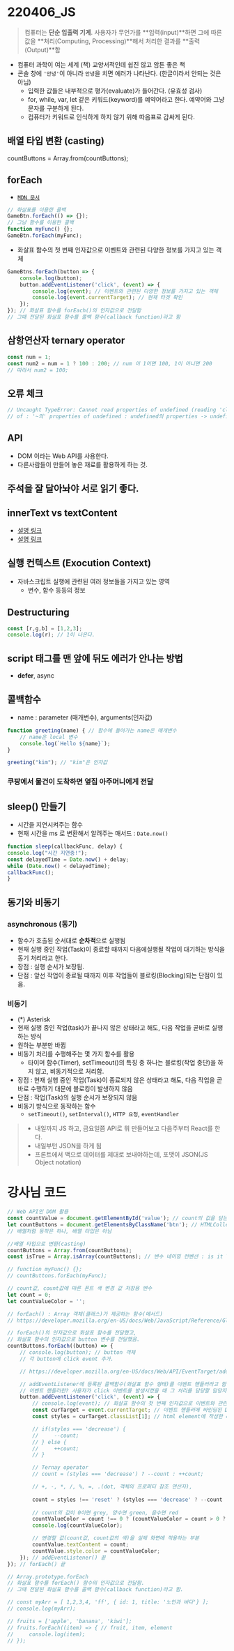 # 220406_JS
> 컴퓨터는 **단순 입출력 기계**. 사용자가 무언가를 **입력(input)**하면 그에 따른 값을 **처리(Computing, Processing)**해서 처리한 결과를 **출력(Output)**함

- 컴퓨터 과학이 여는 세계 (책) 교양서적인데 쉽진 않고 암튼 좋은 책
- 콘솔 창에 `'안녕'`이 아니라 `안녕`을 치면 에러가 나타난다. (한글이라서 안되는 것은 아님)
    - 입력한 값들은 내부적으로 평가(evaluate)가 들어간다. (유효성 검사)
    - for, while, var, let 같은 키워드(keyword)를 예약어라고 한다. 예약어와 그냥 문자를 구분하게 된다.
    - 컴퓨터가 키워드로 인식하게 하지 않기 위해 따옴표로 감싸게 된다.

## 배열 타입 변환 (casting)
countButtons = Array.from(countButtons);

## forEach
- [`MDN 문서`](https://developer.mozilla.org/ko/docs/Web/JavaScript/Reference/Global_Objects/Array/forEach)
```js
// 화살표를 이용한 콜백
GameBtn.forEach(() => {});
// 그냥 함수를 이용한 콜백
function myFunc() {};
GameBtn.forEach(myFunc);
```
- 화살표 함수의 첫 번째 인자값으로 이벤트와 관련된 다양한 정보를 가지고 있는 객체
```js
GameBtns.forEach(button => {
    console.log(button);
    button.addEventListener('click', (event) => {
        console.log(event); // 이벤트와 관련된 다양한 정보를 가지고 있는 객체
        console.log(event.currentTarget); // 현재 타겟 확인
    });
}); // 화살표 함수를 forEach()의 인자값으로 전달함
// 그때 전달된 화살표 함수를 콜백 함수(callback function)라고 함
```

## 삼항연산자 ternary operator
```js
const num = 1;
const num2 = num = 1 ? 100 : 200; // num 이 1이면 100, 1이 아니면 200
// 따라서 num2 = 100;
```

## 오류 체크
```js
// Uncaught TypeError: Cannot read properties of undefined (reading 'classList')
// of : '~의' properties of undefined : undefined의 properties -> undefined.classList[1];
```

## API
- DOM 이라는 Web API를 사용한다.
- 다른사람들이 만들어 놓은 재료를 활용하게 하는 것.

## 주석을 잘 달아놔야 서로 읽기 좋다.

## innerText vs textContent
- [설명 링크](https://blog.naver.com/jhbd10004/222630020489?isInf=true)
- [설명 링크](https://hianna.tistory.com/483)

## 실행 컨텍스트 (Exocution Context)
- 자바스크립트 실행에 관련된 여러 정보들을 가지고 있는 영역
    - 변수, 함수 등등의 정보

## Destructuring
```js
const [r,g,b] = [1,2,3];
console.log(r); // 1이 나온다.
```

## script 태그를 맨 앞에 뒤도 에러가 안나는 방법
- **defer**, async

## 콜백함수
- name : parameter (매개변수), arguments(인자값)
```js
function greeting(name) { // 함수에 들어가는 name은 매개변수
    // name은 local 변수
    console.log(`Hello ${name}`);
}

greeting("kim"); // "kim"은 인자값
```

### 쿠팡에서 물건이 도착하면 옆집 아주머니에게 전달

## sleep() 만들기
- 시간을 지연시켜주는 함수
- 현재 시간을 ms 로 변환해서 알려주는 매서드 : `Date.now()`
```js
function sleep(callbackFunc, delay) {
console.log("시간 지연중!");
const delayedTime = Date.now() + delay;
while (Date.now() < delayedTime);
callbackFunc();
}
```

## 동기와 비동기
### asynchronous (동기)
- 함수가 호출된 순서대로 **순차적**으로 실행됨
- 현재 실행 중인 작업(Task)이 종료할 때까지 다음에실행될 작업이 대기하는 방식을 동기 처리라고 한다.
- 장점 : 실행 순서가 보장됨.
- 단점 : 앞선 작업이 종료될 때까지 이후 작업들이 블로킹(Blocking)되는 단점이 있음.
### 비동기
- (*) Asterisk
- 현재 실행 중인 작업(task)가 끝나지 않은 상태라고 해도, 다음 작업을 곧바로 실행하는 방식
- 원하는 부분만 바뀜
- 비동기 처리를 수행해주는 몇 가지 함수를 활용
    - 타이머 함수(Timer), setTimeout()의 특징 중 하나는 블로킹(작업 중단)을 하지 않고, 비동기적으로 처리함.
- 장점 : 현재 실행 중인 작업(Task)이 종료되지 않은 상태라고 해도, 다음 작업을 곧바로 수행하기 대문에 블로킹이 발생하지 않음
- 단점 : 작업(Task)의 실행 순서가 보장되지 않음
- 비동기 방식으로 동작하는 함수
    - `setTimeout()`, `setInterval()`, `HTTP 요청`, `eventHandler`


> - 내일까지 JS 하고, 금요일쯤 API로 뭐 만들어보고 다음주부터 React를 한다.
> - 내일부턴 JSON을 하게 됨
> - 프론트에서 백으로 데이터를 제대로 보내야하는데, 포맷이 JSON(JS Object notation)











# 강사님 코드
```js
// Web API인 DOM 활용
const countValue = document.getElementById('value'); // count의 값을 담는 변수
let countButtons = document.getElementsByClassName('btn'); // HTMLCollection, 유사배열
// 배열처럼 동작은 하나, 배열 타입은 아님

//배열 타입으로 변환(casting)
countButtons = Array.from(countButtons);
const isTrue = Array.isArray(countButtons); // 변수 네이밍 컨벤션 : is it True ? "true"

// function myFunc() {};
// countButtons.forEach(myFunc);

// count값, count값에 따른 폰트 색 변경 값 저장용 변수
let count = 0;
let countValueColor = '';

// forEach() : Array 객체(클래스)가 제공하는 함수(메서드)
// https://developer.mozilla.org/en-US/docs/Web/JavaScript/Reference/Global_Objects/Array/forEach

// forEach()의 인자값으로 화살표 함수를 전달했고,
// 화살표 함수의 인자값으로 button 변수를 전달했음.
countButtons.forEach((button) => {
    // console.log(button); // button 객체
    // 각 button에 click event 추가.

    // https://developer.mozilla.org/en-US/docs/Web/API/EventTarget/addEventListener

    // addEventListener에 등록된 콜백함수(화살표 함수 형태)를 이벤트 핸들러라고 함.
    // 이벤트 핸들러란? 사용자가 click 이벤트를 발생시켰을 때 그 처리를 담당할 담당자(핸들러)
    button.addEventListener('click', (event) => {
        // console.log(event); // 화살표 함수의 첫 번째 인자값으로 이벤트와 관련된 다양한 정보를 가지고 있는 객체, e라고 써도 상관없음.
        const curTarget = event.currentTarget; // 이벤트 핸들러에 바인딩된 DOM 객체
        const styles = curTarget.classList[1]; // html element에 작성한 class의 이름을 가져오기 위한 프로퍼티

        // if(styles === 'decrease') {
        //     --count;
        // } else {
        //     ++count;
        // }

        // Ternay operator
        // count = (styles === 'decrease') ? --count : ++count;

        // +, -, *, /, %, =, .(dot, 객체의 프로퍼티 참조 연산자), 
        
        count = styles !== 'reset' ? (styles === 'decrease' ? --count : ++count) : 0;
        
        // count의 값이 0이면 grey, 양수면 green, 음수면 red
        countValueColor = count !== 0 ? (countValueColor = count > 0 ? 'green' : 'red') : 'grey';
        console.log(countValueColor);

        // 변경할 값(count값, count값의 색)을 실제 화면에 적용하는 부분
        countValue.textContent = count;
        countValue.style.color = countValueColor;
    }); // addEventListener() 끝
}); // forEach() 끝

// Array.prototype.forEach
// 화살표 함수를 forEach() 함수의 인자값으로 전달함.
// 그때 전달된 화살표 함수를 콜백 함수(callback function)라고 함.

// const myArr = [ 1,2,3,4, 'ff', { id: 1, title: '노인과 바다'} ];
// console.log(myArr);

// fruits = ['apple', 'banana', 'kiwi'];
// fruits.forEach((item) => { // fruit, item, element
//     console.log(item);
// });
```